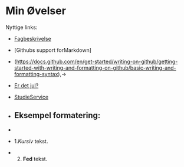 # Min Øvelser

Nyttige links:

- [Fagbeskrivelse](https://odin.sdu.dk/sitecore/index.php?a=fagbesk&id=111413&lang=da)
- [Githubs support forMarkdown]
- (https://docs.github.com/en/get-started/writing-on-github/getting-started-with-writing-and-formatting-on-github/basic-writing-and-formatting-syntax),→
- [Er det jul?](https://isitchristmas.com)
- [StudieService](sso.sdu.dk)

- ## Eksempel formatering:
-
- 1.*Kursiv* tekst.
- 2. **Fed** tekst.
